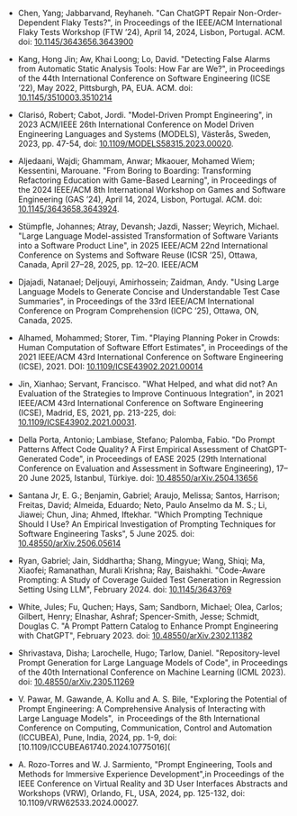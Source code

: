 * Chen, Yang; Jabbarvand, Reyhaneh. "Can ChatGPT Repair Non-Order-Dependent Flaky Tests?", in Proceedings of the IEEE/ACM International Flaky Tests Workshop (FTW ’24), April 14, 2024, Lisbon, Portugal. ACM. doi: [10.1145/3643656.3643900](https://doi.org/10.1145/3643656.3643900)

* Kang, Hong Jin; Aw, Khai Loong; Lo, David. "Detecting False Alarms from Automatic Static Analysis Tools: How Far are We?", in Proceedings of the 44th International Conference on Software Engineering (ICSE ’22), May 2022, Pittsburgh, PA, EUA. ACM. doi: [10.1145/3510003.3510214](https://dl.acm.org/doi/abs/10.1145/3510003.3510214)

* Clarisó, Robert; Cabot, Jordi. "Model-Driven Prompt Engineering", in 2023 ACM/IEEE 26th International Conference on Model Driven Engineering Languages and Systems (MODELS), Västerås, Sweden, 2023, pp. 47-54, doi: [10.1109/MODELS58315.2023.00020](https://doi.ieeecomputersociety.org/10.1109/MODELS58315.2023.00020).

* Aljedaani, Wajdi; Ghammam, Anwar; Mkaouer, Mohamed Wiem; Kessentini, Marouane. "From Boring to Boarding: Transforming Refactoring Education with Game-Based Learning", in Proceedings of the 2024 IEEE/ACM 8th International Workshop on Games and Software Engineering (GAS ’24), April 14, 2024, Lisbon, Portugal. ACM. doi: [10.1145/3643658.3643924](https://doi.org/10.1145/3643658.3643924).

* Stümpfle, Johannes; Atray, Devansh; Jazdi, Nasser; Weyrich, Michael. "Large Language Model-assisted Transformation of Software Variants into a Software Product Line", in 2025 IEEE/ACM 22nd International Conference on Systems and Software Reuse (ICSR ’25), Ottawa, Canada, April 27–28, 2025, pp. 12–20. IEEE/ACM

* Djajadi, Natanael; Deljouyi, Amirhossein; Zaidman, Andy. "Using Large Language Models to Generate Concise and Understandable Test Case Summaries", in Proceedings of the 33rd IEEE/ACM International Conference on Program Comprehension (ICPC ’25), Ottawa, ON, Canada, 2025.

* Alhamed, Mohammed; Storer, Tim. "Playing Planning Poker in Crowds: Human Computation of Software Effort Estimates", in Proceedings of the 2021 IEEE/ACM 43rd International Conference on Software Engineering (ICSE), 2021. DOI: [10.1109/ICSE43902.2021.00014](https://doi.org/10.1109/ICSE43902.2021.00014)

* Jin, Xianhao; Servant, Francisco. "What Helped, and what did not? An Evaluation of the Strategies to Improve Continuous Integration", in 2021 IEEE/ACM 43rd International Conference on Software Engineering (ICSE), Madrid, ES, 2021, pp. 213-225, doi: [10.1109/ICSE43902.2021.00031](https://ieeexplore.ieee.org/document/9401965).

* Della Porta, Antonio; Lambiase, Stefano; Palomba, Fabio. "Do Prompt Patterns Affect Code Quality? A First Empirical Assessment of ChatGPT-Generated Code", in Proceedings of EASE 2025 (29th International Conference on Evaluation and Assessment in Software Engineering), 17–20 June 2025, Istanbul, Türkiye. doi: [10.48550/arXiv.2504.13656](https://doi.org/10.48550/arXiv.2504.13656)

* Santana Jr, E. G.; Benjamin, Gabriel; Araujo, Melissa; Santos, Harrison; Freitas, David; Almeida, Eduardo; Neto, Paulo Anselmo da M. S.; Li, Jiawei; Chun, Jina; Ahmed, Iftekhar. "Which Prompting Technique Should I Use? An Empirical Investigation of Prompting Techniques for Software Engineering Tasks", 5 June 2025. doi: [10.48550/arXiv.2506.05614](https://doi.org/10.48550/arXiv.2506.05614)

* Ryan, Gabriel; Jain, Siddhartha; Shang, Mingyue; Wang, Shiqi; Ma, Xiaofei; Ramanathan, Murali Krishna; Ray, Baishakhi. "Code-Aware Prompting: A Study of Coverage Guided Test Generation in Regression Setting Using LLM", February 2024. doi: [10.1145/3643769](https://doi.org/10.1145/3643769)

* White, Jules; Fu, Quchen; Hays, Sam; Sandborn, Michael; Olea, Carlos; Gilbert, Henry; Elnashar, Ashraf; Spencer-Smith, Jesse; Schmidt, Douglas C. "A Prompt Pattern Catalog to Enhance Prompt Engineering with ChatGPT", February 2023. doi: [10.48550/arXiv.2302.11382](https://doi.org/10.48550/arXiv.2302.11382)

* Shrivastava, Disha; Larochelle, Hugo; Tarlow, Daniel. "Repository-level Prompt Generation for Large Language Models of Code", in Proceedings of the 40th International Conference on Machine Learning (ICML 2023). doi: [10.48550/arXiv.2305.11269](https://doi.org/10.48550/arXiv.2305.11269)

* V. Pawar, M. Gawande, A. Kollu and A. S. Bile, "Exploring the Potential of Prompt Engineering: A Comprehensive Analysis of Interacting with Large Language Models",  in Proceedings of the 8th International Conference on Computing, Communication, Control and Automation (ICCUBEA), Pune, India, 2024, pp. 1-9, doi:[10.1109/ICCUBEA61740.2024.10775016](

* A. Rozo-Torres and W. J. Sarmiento, "Prompt Engineering, Tools and Methods for Immersive Experience Development",in Proceedings of the IEEE Conference on Virtual Reality and 3D User Interfaces Abstracts and Workshops (VRW), Orlando, FL, USA, 2024, pp. 125-132, doi: 10.1109/VRW62533.2024.00027.
